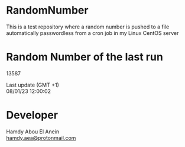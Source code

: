 # RandomNumber    
This is a test repository where a random number is pushed to a file automatically passwordless from a cron job in my Linux CentOS server    
# Random Number of the last run   
13587
      
Last update (GMT +1)    
08/01/23 12:00:02
# Developer    
Hamdy Abou El Anein   
hamdy.aea@protonmail.com
